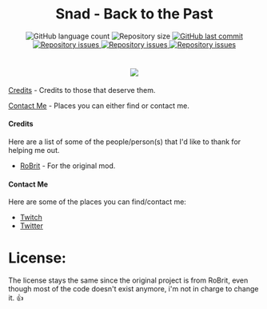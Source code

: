 <h1 align="center">Snad - Back to the Past</h1>
<p align="center">
  <img alt="GitHub language count" src="https://img.shields.io/github/languages/count/lazynessmind/Snad.svg">

  <img alt="Repository size" src="https://img.shields.io/github/repo-size/lazynessmind/Snad.svg">
  
  <a href="https://github.com/lazynessmind/Snad/commits/1.15.2">
    <img alt="GitHub last commit" src="https://img.shields.io/github/last-commit/lazynessmind/Snad.svg">
  </a>

  <a href="https://github.com/lazynessmind/Snad/issues">
    <img alt="Repository issues" src="https://img.shields.io/github/issues/lazynessmind/Snad.svg">
  </a>

  <a href="https://www.curseforge.com/minecraft/mc-mods/snad-back-to-the-future">
    <img alt="Repository issues" src="http://cf.way2muchnoise.eu/full_349596_downloads.svg">
  </a>

  <a href="https://www.curseforge.com/minecraft/mc-mods/snad-back-to-the-future">
    <img alt="Repository issues" src="http://cf.way2muchnoise.eu/versions/349596.svg">
  </a>
  
</p>
<h1 align="center">
  <img src="https://github.com/lazynessmind/Snad/blob/1.15.2/imgs/logo.png"><br>
</h1>

[Credits](#credits) - Credits to those that deserve them.

[Contact Me](#contact-me) - Places you can either find or contact me.

#### Credits
Here are a list of some of the people/person(s) that I'd like to thank for helping me out.

* [RoBrit](https://github.com/RoBrit/Snad) - For the original mod.

#### Contact Me
Here are some of the places you can find/contact me:
* [Twitch](http://twitch.tv/lazynessmind)
* [Twitter](https://twitter.com/_nesslazy)

# License:

The license stays the same since the original project is from RoBrit, even though most of the code doesn't exist anymore, i'm not in charge to change it. 👍
